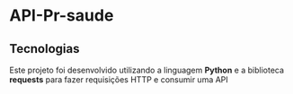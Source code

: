# API-Pr-saude 

## Tecnologias

Este projeto foi desenvolvido utilizando a linguagem **Python** e a biblioteca **requests** para fazer requisições HTTP e consumir uma API 
